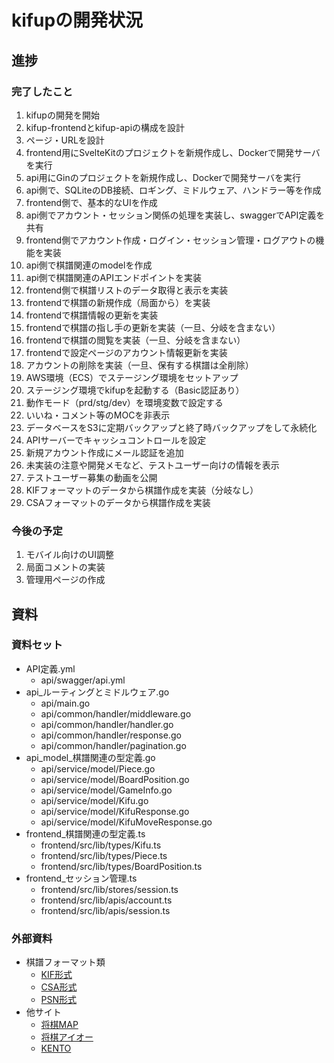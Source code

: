 # kifupの開発状況

## 進捗

### 完了したこと

1. kifupの開発を開始
2. kifup-frontendとkifup-apiの構成を設計
3. ページ・URLを設計
4. frontend用にSvelteKitのプロジェクトを新規作成し、Dockerで開発サーバを実行
5. api用にGinのプロジェクトを新規作成し、Dockerで開発サーバを実行
6. api側で、SQLiteのDB接続、ロギング、ミドルウェア、ハンドラー等を作成
7. frontend側で、基本的なUIを作成
8. api側でアカウント・セッション関係の処理を実装し、swaggerでAPI定義を共有
9. frontend側でアカウント作成・ログイン・セッション管理・ログアウトの機能を実装
10. api側で棋譜関連のmodelを作成
11. api側で棋譜関連のAPIエンドポイントを実装
12. frontend側で棋譜リストのデータ取得と表示を実装
13. frontendで棋譜の新規作成（局面から）を実装
14. frontendで棋譜情報の更新を実装
15. frontendで棋譜の指し手の更新を実装（一旦、分岐を含まない）
16. frontendで棋譜の閲覧を実装（一旦、分岐を含まない）
17. frontendで設定ページのアカウント情報更新を実装
18. アカウントの削除を実装（一旦、保有する棋譜は全削除）
19. AWS環境（ECS）でステージング環境をセットアップ
20. ステージング環境でkifupを起動する（Basic認証あり）
21. 動作モード（prd/stg/dev）を環境変数で設定する
22. いいね・コメント等のMOCを非表示
23. データベースをS3に定期バックアップと終了時バックアップをして永続化
24. APIサーバーでキャッシュコントロールを設定
25. 新規アカウント作成にメール認証を追加
26. 未実装の注意や開発メモなど、テストユーザー向けの情報を表示
27. テストユーザー募集の動画を公開
28. KIFフォーマットのデータから棋譜作成を実装（分岐なし）
29. CSAフォーマットのデータから棋譜作成を実装

### 今後の予定

1. モバイル向けのUI調整
2. 局面コメントの実装
3. 管理用ページの作成

## 資料

### 資料セット

- API定義.yml
  - api/swagger/api.yml
- api_ルーティングとミドルウェア.go
  - api/main.go
  - api/common/handler/middleware.go
  - api/common/handler/handler.go
  - api/common/handler/response.go
  - api/common/handler/pagination.go
- api_model_棋譜関連の型定義.go
  - api/service/model/Piece.go
  - api/service/model/BoardPosition.go
  - api/service/model/GameInfo.go
  - api/service/model/Kifu.go
  - api/service/model/KifuResponse.go
  - api/service/model/KifuMoveResponse.go
- frontend_棋譜関連の型定義.ts
  - frontend/src/lib/types/Kifu.ts
  - frontend/src/lib/types/Piece.ts
  - frontend/src/lib/types/BoardPosition.ts
- frontend_セッション管理.ts
  - frontend/src/lib/stores/session.ts
  - frontend/src/lib/apis/account.ts
  - frontend/src/lib/apis/session.ts

### 外部資料

- 棋譜フォーマット類
  - [KIF形式](http://kakinoki.o.oo7.jp/kif_format.html)
  - [CSA形式](http://www2.computer-shogi.org/protocol/record_v3.html)
  - [PSN形式](https://yaneuraou.yaneu.com/2021/06/22/what-is-the-shogi-game-format-psn/)
- 他サイト
  - [将棋MAP](https://shogimap.com/)
  - [将棋アイオー](https://shogi.io/)
  - [KENTO](https://www.kento-shogi.com/)
